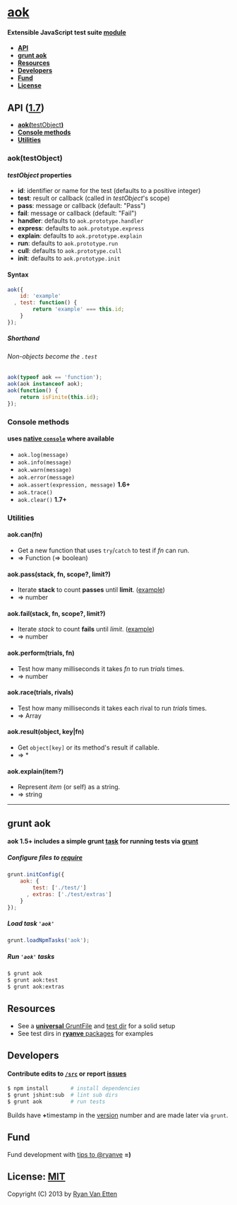 # [aok](../../)

#### Extensible JavaScript test suite [module](https://npmjs.org/package/aok)

- [<b>API</b>](#api)
- [<b>grunt aok</b>](#grunt-aok)
- [<b>Resources</b>](#resources)
- [<b>Developers</b>](#developers)
- [<b>Fund</b>](#fund)
- [<b>License</b>](#license-mit)

<a name="api"></a>
## API ([1.7](../../releases))

- [<b>aok(</b>testObject<b>)</b>](#aoktestobject)
- [<b>Console methods</b>](#console-methods)
- [<b>Utilities</b>](#utilities)

### aok(testObject)

#### <var>testObject</var> properties
- **id**: identifier or name for the test (defaults to a positive integer)
- **test**: result or callback (called in <var>testObject</var>'s scope)
- **pass**: message or callback (default: "Pass")
- **fail**: message or callback (default: "Fail")
- **handler**: defaults to `aok.prototype.handler`
- **express**: defaults to `aok.prototype.express`
- **explain**: defaults to `aok.prototype.explain`
- **run**: defaults to `aok.prototype.run`
- **cull**: defaults to `aok.prototype.cull`
- **init**: defaults to `aok.prototype.init`

#### Syntax
```js
aok({
    id: 'example'
  , test: function() {
        return 'example' === this.id;
    }
});
```

##### Shorthand
###### Non-objects become the `.test`
```js
aok(typeof aok == 'function');
aok(aok instanceof aok);
aok(function() {
    return isFinite(this.id);
});
```

### Console methods
#### uses [native `console`](https://developers.google.com/chrome-developer-tools/docs/console-api) where available

- `aok.log(message)`
- `aok.info(message)`
- `aok.warn(message)`
- `aok.error(message)`
- `aok.assert(expression, message)` <b>1.6+</b>
- `aok.trace()`
- `aok.clear()` <b>1.7+</b>

### Utilities

#### aok.can(fn)
- Get a new function that uses `try`/`catch` to test if <var>fn</var> can run.
- &rArr; Function (&rArr; boolean)

#### aok.pass(stack, fn, scope?, limit?)
- Iterate <b>stack</b> to count <b>passes</b> until <b>limit</b>. ([example](../../commit/5e9273f34bc113bd540534a137fce1302bdb4db4#commitcomment-4498304))
- &rArr; number

#### aok.fail(stack, fn, scope?, limit?) 
- Iterate <var>stack</var> to count <b>fails</b> until <var>limit</var>. ([example](../../commit/5e9273f34bc113bd540534a137fce1302bdb4db4#commitcomment-4498304))
- &rArr; number

#### aok.perform(trials, fn)
- Test how many milliseconds it takes <var>fn</var> to run <var>trials</var> times.
- &rArr; number

#### aok.race(trials, rivals)
- Test how many milliseconds it takes each rival to run <var>trials</var> times.
- &rArr; Array

#### aok.result(object, key|fn)
- Get `object[key]` or its method's result if callable.
- &rArr; *

#### aok.explain(item?)
- Represent <var>item</var> (or self) as a string.
- &rArr; string

***

## grunt aok
#### aok 1.5+ includes a simple grunt [task](./tasks) for running tests via [grunt](http://gruntjs.com/)

##### Configure files to [require](http://nodejs.org/api/globals.html#globals_require)

```js
grunt.initConfig({
    aok: {
        test: ['./test/']
      , extras: ['./test/extras'] 
    }
});
```

##### Load task `'aok'`
```js
grunt.loadNpmTasks('aok');
```

##### Run `'aok'` tasks

```sh
$ grunt aok
$ grunt aok:test
$ grunt aok:extras
```
## Resources
- See a [<b>universal</b> GruntFile](https://github.com/ryanve/universal/blob/master/GruntFile.js) and [test dir](https://github.com/ryanve/universal/tree/master/test) for a solid setup
- See test dirs in [<b>ryanve</b> packages](https://npmjs.org/~ryanve) for examples

## Developers

#### <b>Contribute</b> edits to [`/src`](./src) or report [issues](../../issues)

```sh
$ npm install       # install dependencies
$ grunt jshint:sub  # lint sub dirs
$ grunt aok         # run tests
```

Builds have <b>+</b>timestamp in the [version](http://semver.org/) number and are made later via `grunt`.

## Fund

Fund development with [tips to @ryanve](https://www.gittip.com/ryanve/) <b>=)</b>

## License: [MIT](http://en.wikipedia.org/wiki/MIT_License)

Copyright (C) 2013 by [Ryan Van Etten](https://github.com/ryanve)